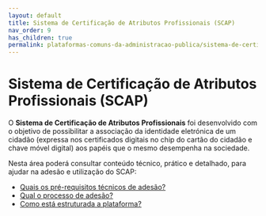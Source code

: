 ```yaml
---
layout: default
title: Sistema de Certificação de Atributos Profissionais (SCAP)
nav_order: 9
has_children: true
permalink: plataformas-comuns-da-administracao-publica/sistema-de-certificacao-de-atributos-profissionais-scap
---
```


# Sistema de Certificação de Atributos Profissionais (SCAP)

O **Sistema de Certificação de Atributos Profissionais** foi desenvolvido com o objetivo de possibilitar a associação da identidade eletrónica de um cidadão (expressa nos certificados digitais no chip do cartão do cidadão e chave móvel digital) aos papéis que o mesmo desempenha na sociedade.

Nesta área poderá consultar conteúdo técnico, prático e detalhado, para ajudar na adesão e utilização do SCAP:

- [Quais os pré-requisitos técnicos de adesão?](quais-os-pre-requisitos-tecnicos-de-adesao.md)
- [Qual o processo de adesão?](qual-o-processo-de-adesao.md)
- [Como está estruturada a plataforma?](como-esta-estruturada-a-plataforma.md)


